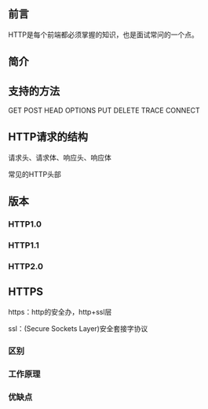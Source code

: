 ## 前言

HTTP是每个前端都必须掌握的知识，也是面试常问的一个点。



## 简介



## 支持的方法

GET POST HEAD OPTIONS PUT DELETE TRACE CONNECT

## HTTP请求的结构

请求头、请求体、响应头、响应体



常见的HTTP头部

## 版本

### HTTP1.0



### HTTP1.1



### HTTP2.0



## HTTPS

https：http的安全办，http+ssl层

ssl：(Secure Sockets Layer)安全套接字协议

### 区别



### 工作原理



### 优缺点


